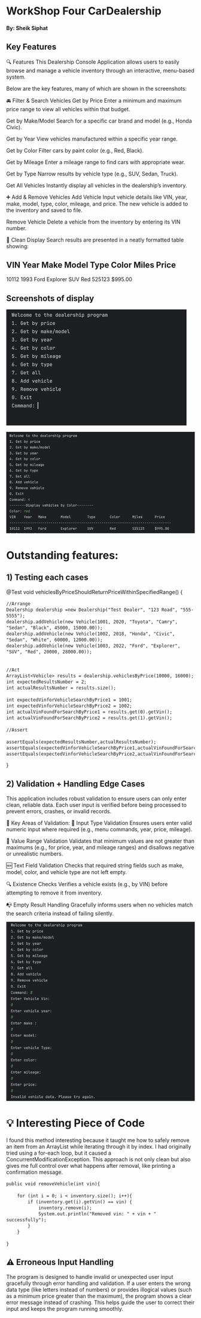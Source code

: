 # WorkShop Four CarDealership
#### By: Sheik Siphat


## Key Features
🔍 Features
This Dealership Console Application allows users to easily browse and manage a vehicle inventory through an interactive, menu-based system.

Below are the key features, many of which are shown in the screenshots:

🚘 Filter & Search Vehicles
Get by Price
Enter a minimum and maximum price range to view all vehicles within that budget.

Get by Make/Model
Search for a specific car brand and model (e.g., Honda Civic).

Get by Year
View vehicles manufactured within a specific year range.

Get by Color
Filter cars by paint color (e.g., Red, Black).

Get by Mileage
Enter a mileage range to find cars with appropriate wear.

Get by Type
Narrow results by vehicle type (e.g., SUV, Sedan, Truck).

Get All Vehicles
Instantly display all vehicles in the dealership’s inventory.

➕ Add & Remove Vehicles
Add Vehicle
Input vehicle details like VIN, year, make, model, type, color, mileage, and price.
The new vehicle is added to the inventory and saved to file.

Remove Vehicle
Delete a vehicle from the inventory by entering its VIN number.

🧾 Clean Display
Search results are presented in a neatly formatted table showing:

VIN    Year   Make      Model       Type       Color      Miles      Price
-----------------------------------------------------------------------------
10112  1993   Ford      Explorer    SUV        Red        525123     $995.00




## Screenshots of display
![img.png](img.png)



![img_1.png](img_1.png)

# Outstanding features:

## 1) Testing each cases  

@Test
void vehiclesByPriceShouldReturnPriceWithinSpecifiedRange() {

    //Arrange
    Dealership dealership =new Dealership("Test Dealer", "123 Road", "555-5555");
    dealership.addVehicle(new Vehicle(1001, 2020, "Toyota", "Camry", "Sedan", "Black", 45000, 15000.00));
    dealership.addVehicle(new Vehicle(1002, 2018, "Honda", "Civic", "Sedan", "White", 60000, 12000.00));
    dealership.addVehicle(new Vehicle(1003, 2022, "Ford", "Explorer", "SUV", "Red", 20000, 28000.00));


    //Act
    ArrayList<Vehicle> results = dealership.vehiclesByPrice(10000, 16000);
    int expectedResultsNumber = 2;
    int actualResultsNumber = results.size();

    int expectedVinforVehicleSearchByPrice1 = 1001;
    int expectedVinforVehicleSearchByPrice2 = 1002;
    int actualVinFoundForSearchByPrice1 = results.get(0).getVin();
    int actualVinFoundForSearchByPrice2 = results.get(1).getVin();

    //Assert

    assertEquals(expectedResultsNumber,actualResultsNumber);
    assertEquals(expectedVinforVehicleSearchByPrice1,actualVinFoundForSearchByPrice1);
    assertEquals(expectedVinforVehicleSearchByPrice2,actualVinFoundForSearchByPrice2);
}

## 2) Validation + Handling Edge Cases
This application includes robust validation to ensure users can only enter clean, reliable data. Each user input is verified before being processed to prevent errors, crashes, or invalid records.

🔐 Key Areas of Validation:
🧮 Input Type Validation
Ensures users enter valid numeric input where required (e.g., menu commands, year, price, mileage).

🔢 Value Range Validation
Validates that minimum values are not greater than maximums (e.g., for price, year, and mileage ranges) and disallows negative or unrealistic numbers.

🆕 Text Field Validation
Checks that required string fields such as make, model, color, and vehicle type are not left empty.

🔍 Existence Checks
Verifies a vehicle exists (e.g., by VIN) before attempting to remove it from inventory.

📭 Empty Result Handling
Gracefully informs users when no vehicles match the search criteria instead of failing silently.


![img_2.png](img_2.png)


# 💡 Interesting Piece of Code

I found this method interesting because it taught me how to safely remove an item from an ArrayList while iterating through it by index. I had originally tried using a for-each loop, but it caused a ConcurrentModificationException. This approach is not only clean but also gives me full control over what happens after removal, like printing a confirmation message.

    public void removeVehicle(int vin){

        for (int i = 0; i < inventory.size(); i++){
            if (inventory.get(i).getVin() == vin) {
                inventory.remove(i);
                System.out.println("Removed vin: " + vin + " successfully");
            }
        }

    }




## ⚠️ Erroneous Input Handling

The program is designed to handle invalid or unexpected user input gracefully through error handling and validation. If a user enters the wrong data type (like letters instead of numbers) or provides illogical values (such as a minimum price greater than the maximum), the program shows a clear error message instead of crashing. This helps guide the user to correct their input and keeps the program running smoothly.











